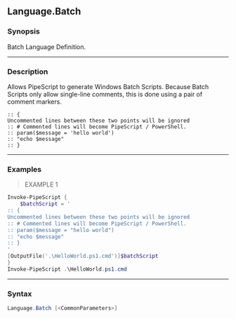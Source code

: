 Language.Batch
--------------




### Synopsis
Batch Language Definition.



---


### Description

Allows PipeScript to generate Windows Batch Scripts.
Because Batch Scripts only allow single-line comments, this is done using a pair of comment markers.
        
```batch    
:: {
Uncommented lines between these two points will be ignored
:: # Commented lines will become PipeScript / PowerShell.
:: param($message = 'hello world')
:: "echo $message"
:: }
```



---


### Examples
> EXAMPLE 1

```PowerShell
Invoke-PipeScript {
    $batchScript = '    
:: {
Uncommented lines between these two points will be ignored
:: # Commented lines will become PipeScript / PowerShell.
:: param($message = "hello world")
:: "echo $message"
:: }
'
[OutputFile('.\HelloWorld.ps1.cmd')]$batchScript
}
Invoke-PipeScript .\HelloWorld.ps1.cmd
```


---


### Syntax
```PowerShell
Language.Batch [<CommonParameters>]
```
